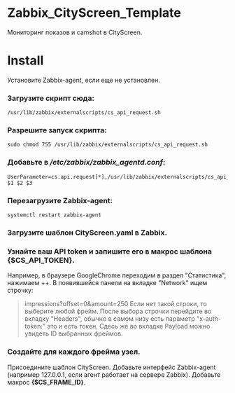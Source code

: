 # Zabbix_CityScreen_Template
Мониторинг показов и camshot в CityScreen.

# Install
Установите Zabbix-agent, если еще не установлен.

### Загрузите скрипт сюда:
```
/usr/lib/zabbix/externalscripts/cs_api_request.sh
```

### Разрешите запуск скрипта:
```
sudo chmod 755 /usr/lib/zabbix/externalscripts/cs_api_request.sh
```

### Добавьте в */etc/zabbix/zabbix_agentd.conf*:
```
UserParameter=cs.api.request[*],/usr/lib/zabbix/externalscripts/cs_api_request.sh $1 $2 $3
```

### Перезагрузите Zabbix-agent:
```
systemctl restart zabbix-agent
```

### Загрузите шаблон CityScreen.yaml в Zabbix.

### Узнайте ваш API token и запишите его в макрос шаблона **{$CS_API_TOKEN}**.
Например, в браузере GoogleChrome переходим в раздел "Статистика", нажимаем <Ctr>+<Shift>+<M>. В появившейся панели на вкладке "Network" ищем строчку:
> impressions?offset=0&amount=250
Если нет такой строки, то выберите любой фрейм.
После выбора строчки перейдите во вкладку "Headers", обычно в самом низу есть параметр "x-auth-token:" это и есть токен.
Сдесь же во вкладке Payload можно увидеть ID выбранных фреймов.

### Создайте для каждого фрейма узел. 
Присоедините шаблон CityScreen.
Добавьте интерфейс Zabbix-agent (например 127.0.0.1, если агент работает на сервере Zabbix).
Добавьте макрос **{$CS_FRAME_ID}**.
